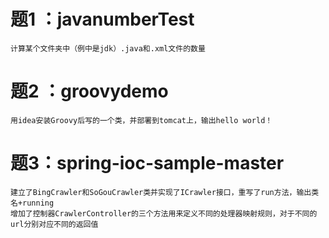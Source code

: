 # 题1 ：javanumberTest  
    计算某个文件夹中（例中是jdk）.java和.xml文件的数量  
# 题2 ：groovydemo  
    用idea安装Groovy后写的一个类，并部署到tomcat上，输出hello world！  
# 题3：spring-ioc-sample-master  
    建立了BingCrawler和SoGouCrawler类并实现了ICrawler接口，重写了run方法，输出类名+running  
    增加了控制器CrawlerController的三个方法用来定义不同的处理器映射规则，对于不同的url分别对应不同的返回值  
    
